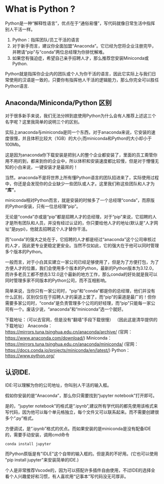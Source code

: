 # What is Python ?

Python是一种“解释性语言”，优点在于“通俗易懂”，写代码就像日常生活中指挥别人干活一样。

1. Python：指挥团队/员工干活的语言
2. 对于新手而言，建议你全面加盟“Anaconda”。它已经为您将企业注册完毕，并聘请“pip”与“conda”两位总经理为你排忧解难。
3. 如果您有强迫症，希望自己亲手招聘人才，那么推荐您安装Miniconda或Python.

Python就是指挥你企业内的团队或个人为你干活的语言，因此它实际上与我们日常使用的汉语是一致的，只要你有指挥他人干活的逻辑能力，那么你完全可以胜任Python语言.

## Anaconda/Miniconda/Python 区别

对于很多新手来说，我们无法分辨到底使用Python为什么会有人推荐上述这三个名字呢？这里我简单的说明三个的区别。

实际上anaconda与miniconda是同一个东西，对于anaconda来说，它安装的速度很慢，并且体积比较大（1GB）的大小;而miniconda和Python的大小却小于100Mb。

这是因为anaconda你下载安装是把别人的整个企业都安装了，里面的员工甭管你用不用的到，都来到你的企业中，所以体积和安装速度都比较慢，但是对于懵懂无知的小白来说，一键安装才是最屌的！

当然，anaconda不是将世界上所有懂Python语言的团队招进来了，实际使用过程中，你还是会发现你的企业缺少一些团队或人才。这里我们称这些团队和人才为 **“库”**。

miniconda相对Python而言，就是安装的时候多了一个总经理“conda”，而原版的Python安装，只有一位总经理“pip”。

无论是“conda”亦或是“pip”都是招聘人才的总经理，对于“pip”来说，它招聘的人才是所有团队和人员，并没有经过认证的，你只要给他人才的地址(默认是“人才网址”是pypi)，他就去招聘这个人才替你干活。

而“conda”的强大之处在于，它招聘的人才都是经过“anaconda”这个公司审核过的人才，因此更专业更稳定更安全。当然不仅如此，它的强大在于他可以同时管理多个版本的Python。

一般而言，对于小白其实建立一家公司已经足够使用了，但是为了方便打包，为了方便人才的位置，我们会使用多个版本的Python，最新的Python版本为3.12.0，而许多老员工都不想去3.12.0这个最新的地方工作，那么conda的好处就是我可以同时管理多家不同版本的Python公司，而不互相影响。

简单来说，当你只有一家公司时，“pip”和“conda”都是你的总经理，他们并没有什么区别，区别仅仅在于招聘人才的渠道上罢了，而“pip”的渠道是最广的！但你需要多家公司时，“conda”是负责管理多个公司的好经理，而“pip”只能每一家公司有一个。废话少说，“anaconda”和“miniconda”选一个就好。

下载地址：（可以去官网，但是没有“翻墙”手段下载很慢）
（因此这是清华提供的下载地址）
Anaconda：https://mirrors.tuna.tsinghua.edu.cn/anaconda/archive/ (官网：https://www.anaconda.com/download/)
Miniconda：https://mirrors.tuna.tsinghua.edu.cn/anaconda/miniconda/ (官网：https://docs.conda.io/projects/miniconda/en/latest/)
Python：https://www.python.org/

## 认识IDE.

IDE:可以理解为你的公司地址，你叫别人干活的输入框。

假如你安装的是“Anaconda”，那么你只需要找到“jupyter notebook”打开即可。

是的，“jupyter notebook”的格式是“.ipynb”,建议所有学代码的都先使用该格式来写代码，因为他可以每个单元格独立，每个文件又可以联系起来。而不需要创建很多个“.py”格式。

方便调试，是“.ipynb”格式的优点。而如果安装的是miniconda是没有配备IDE的，需要手动安装，调用cmd命令

```python
conda install jupyter
```

而Python原版是有"IDLE"这个自带的输入框的。但是真的不好用。(它也可以使用 "pip install jupyter"来安装简单的IDE.)

个人是非常推荐Vscode的，因为可以搭配许多插件自由使用，不过IDE的选择全看个人兴趣爱好和习惯，有人喜欢用“记事本”写代码没无可厚非。



